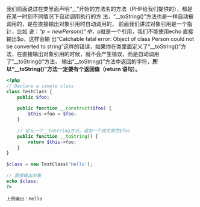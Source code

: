 我们前面说过在类里面声明“__”开始的方法名的方法（PHP给我们提供的），都是在某一时刻不同情况下自动调用执行的方 法，“__toString()”方法也是一样自动被调用的，是在直接输出对象引用时自动调用的， 前面我们讲过对象引用是一个指针，比如 说：“$p=new Person()“中，$p就是一个引用，我们不能使用echo 直接输出$p，这样会输 出“Catchable fatal error: Object of class Person could not be converted to string”这样的错误，如果你在类里面定义了“__toString()”方法，在直接输出对象引用的时候，就不会产生错误，而是自动调用 了”__toString()”方法， 输出“__toString()”方法中返回的字符，**所以“__toString()”方法一定要有个返回值（return 语句）。**

```php
<?php
// Declare a simple class
class TestClass {
    public $foo;
 
    public function __construct($foo) {
        $this->foo = $foo;
    }
 
    // 定义一个__toString方法，返加一个成员属性$foo
    public function __toString() {
        return $this->foo;
    }
}
 
$class = new TestClass('Hello');
 
// 直接输出对象
echo $class;
?>
```

```
上例输出：Hello
```